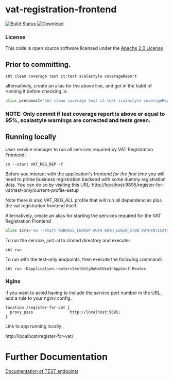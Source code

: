 # vat-registration-frontend

[![Build Status](https://travis-ci.org/hmrc/vat-registration-frontend.svg)](https://travis-ci.org/hmrc/vat-registration-frontend) [ ![Download](https://api.bintray.com/packages/hmrc/releases/vat-registration-frontend/images/download.svg) ](https://bintray.com/hmrc/releases/vat-registration-frontend/_latestVersion)

### License

This code is open source software licensed under the [Apache 2.0 License]("http://www.apache.org/licenses/LICENSE-2.0.html")

## Prior to committing.
```
sbt clean coverage test it:test scalastyle coverageReport
```
alternatively, create an alias for the above line, and get in the habit of running it before checking in:

```bash
alias precommit="sbt clean coverage test it:test scalastyle coverageReport"
```
### NOTE: Only commit if test coverage report is above or equal to 95%, scalastyle warnings are corrected and tests green.

## Running locally
User service manager to run all services required by VAT Registration Frontend:

```
sm --start VAT_REG_DEP -f
```
Before you interact with the application's frontend _for the first time_ you will need to prime business registration backend with some dummy registration data. You can do so by visiting this URL: http://localhost:9895/register-for-vat/test-only/current-profile-setup

Note there is also VAT_REG_ALL profile that will run all dependencies plus the vat registration frontend itself.

Alternatively, create an alias for starting the services required for the VAT Registration Frontend

```bash
alias scrs='sm --start ADDRESS_LOOKUP AUTH AUTH_LOGIN_STUB AUTHENTICATOR BUS_REG CA_FRONTEND COMP_REG GG GG_AUTHENTICATION GG_STUBS USER_DETAILS KEYSTORE SAVE4LATER DATASTREAM ASSETS_FRONTEND INCORP_INFO INCORP_FE_STUBS -f'
```
To run the service, just `cd` to cloned directory and execute:

```
sbt run
```

To run with the test-only endpoints, then execute the following command:
```
sbt run -Dapplication.router=testOnlyDoNotUseInAppConf.Routes 
```
### Nginx
if you want to avoid having to include the service port number in the URL, add a rule to your nginx config.

```
location /register-for-vat {
  proxy_pass                http://localhost:9895;
}
```
Link to app running locally: 

http://localhost/register-for-vat/

# Further Documentation

[Documentation of TEST endpoints](test-endpoints.md)

